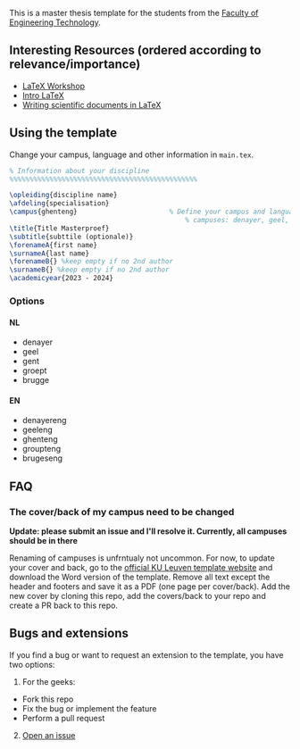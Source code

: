This is a master thesis template for the students from the [Faculty of Engineering Technology](https://iiw.kuleuven.be/english). 


## Interesting Resources (ordered according to relevance/importance)

- [LaTeX Workshop](https://github.com/GillesC/LaTeX-Workshop/blob/main/LaTeX_Workshop.pdf)
- [Intro LaTeX](https://github.com/dramco-edu/LaTex)
- [Writing scientific documents in LaTeX](https://github.com/DRAMCO/writing-scientific-papers-in-latex-tips-and-tricks)

## Using the template

Change your campus, language and other information in `main.tex`.

```latex
% Information about your discipline
%%%%%%%%%%%%%%%%%%%%%%%%%%%%%%%%%%%%%%%%%%%%%%%

\opleiding{discipline name}
\afdeling{specialisation}
\campus{ghenteng}                       % Define your campus and language (append "eng" to load the English template)
                                            % campuses: denayer, geel, gent, groept, brugge
\title{Title Masterproef}
\subtitle{subttile (optionale)}
\forenameA{first name}
\surnameA{last name}
\forenameB{} %keep empty if no 2nd author
\surnameB{} %keep empty if no 2nd author
\academicyear{2023 - 2024}
```

### Options

#### NL
- denayer
- geel
- gent
- groept
- brugge

#### EN
- denayereng
- geeleng
- ghenteng
- groupteng
- brugeseng


## FAQ

### The cover/back of my campus need to be changed

**Update: please submit an issue and I'll resolve it. Currently, all campuses should be in there**

Renaming of campuses is unfrntualy not uncommon. For now, to update your cover and back, go to the [official KU Leuven template website](https://iiw.kuleuven.be/english/students/master-thesis/templates) and download the Word version of the template.
Remove all text except the header and footers and save it as a PDF (one page per cover/back). Add the new cover by cloning this repo, add the covers/back to your repo and create a PR back to this repo. 


## Bugs and extensions
If you find a bug or want to request an extension to the template, you have two options:
1. For the geeks: 
  - Fork this repo
  - Fix the bug or implement the feature
  - Perform a pull request
2. [Open an issue](https://github.com/GillesC/KU-Leuven-master-thesis-template-FET/issues)

